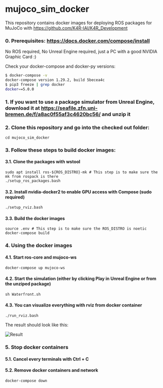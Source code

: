 # mujoco_sim_docker

This repository contains docker images for deploying ROS packages for MuJoCo with https://github.com/K4R-IAI/K4R_Development

### 0. Prerequisites: https://docs.docker.com/compose/install
No ROS required, No Unreal Engine required, just a PC with a good NVIDIA Graphic Card :)

Check your docker-compose and docker-py versions:
```bash
$ docker-compose -v
docker-compose version 1.29.2, build 5becea4c
$ pip3 freeze | grep docker
docker==5.0.0
```

### 1. If you want to use a package simulator from Unreal Engine, download it at https://seafile.zfn.uni-bremen.de/f/a8ac0f55af3c4620bc56/ and unzip it
### 2. Clone this repository and go into the checked out folder:
```
cd mujoco_sim_docker
```
### 3. Follow these steps to build docker images:
#### 3.1. Clone the packages with wstool
```
sudo apt install ros-${ROS_DISTRO}-mk # This step is to make sure the mk from rospack is there
./setup_ros_packages.bash
```
#### 3.2. Install nvidia-docker2 to enable GPU access with Compose (sudo required)
```
./setup_rviz.bash
```
#### 3.3. Build the docker images
```
source .env # This step is to make sure the ROS_DISTRO is noetic
docker-compose build
```
### 4. Using the docker images
#### 4.1. Start ros-core and mujoco-ws
```
docker-compose up mujoco-ws
```
#### 4.2. Start the simulation (either by clicking Play in Unreal Engine or from the unziped package)
```
sh Waterfront.sh
```
#### 4.3. You can visualize everything with rviz from docker container
```
./run_rviz.bash
```
The result should look like this:

![Result](https://user-images.githubusercontent.com/64316740/186185620-31dcf285-ba90-4476-a28f-24734854b2fc.png)
### 5. Stop docker containers 
#### 5.1. Cancel every terminals with Ctrl + C
#### 5.2. Remove docker containers and network
```
docker-compose down
```
